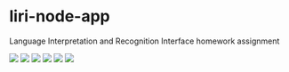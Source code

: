 # liri-node-app
Language Interpretation and Recognition Interface homework assignment

![](https://github.com/rcarver515/liri-node-app/tree/master/images/liriImage1.PNG)
![](https://github.com/rcarver515/liri-node-app/tree/master/images/liriImage2.PNG)
![](https://github.com/rcarver515/liri-node-app/tree/master/images/liriImage3.PNG)
![](https://github.com/rcarver515/liri-node-app/tree/master/images/liriImage4.PNG)
![](https://github.com/rcarver515/liri-node-app/tree/master/images/liriImage5.PNG)
![](https://github.com/rcarver515/liri-node-app/tree/master/images/liriImage6.PNG)
